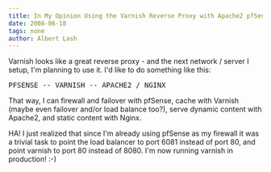 ```yaml
---
title: In My Opinion Using the Varnish Reverse Proxy with Apache2 pfSense and NGINX Is Good
date: 2008-06-18
tags: none
author: Albert Lash
---
```

Varnish looks like a great reverse proxy - and the next network / server I setup, I'm planning to use it. I'd like to do something like this:

<pre>
PFSENSE -- VARNISH -- APACHE2 / NGINX </pre>

That way, I can firewall and failover with pfSense, cache with Varnish (maybe even failover and/or load balance too?), serve dynamic content with Apache2, and static content with Nginx.

HA! I just realized that since I'm already using pfSense as my firewall it was a trivial task to point the load balancer to port 6081 instead of port 80, and point varnish to port 80 instead of 8080. I'm now running varnish in production! :-)

